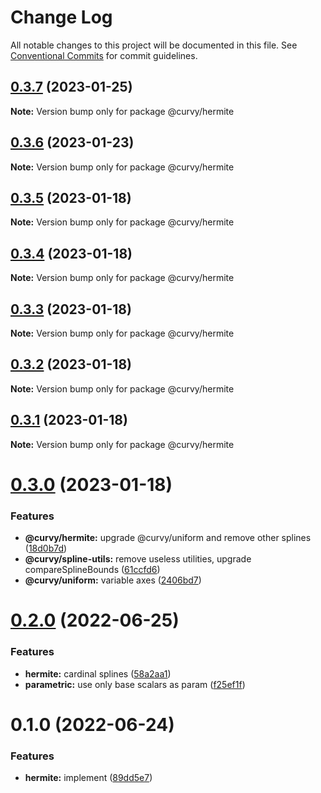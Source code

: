# Change Log

All notable changes to this project will be documented in this file.
See [Conventional Commits](https://conventionalcommits.org) for commit guidelines.

## [0.3.7](https://github.com/tkofh/curvy/compare/@curvy/hermite@0.3.6...@curvy/hermite@0.3.7) (2023-01-25)

**Note:** Version bump only for package @curvy/hermite

## [0.3.6](https://github.com/tkofh/curvy/compare/@curvy/hermite@0.3.5...@curvy/hermite@0.3.6) (2023-01-23)

**Note:** Version bump only for package @curvy/hermite

## [0.3.5](https://github.com/tkofh/curvy/compare/@curvy/hermite@0.3.4...@curvy/hermite@0.3.5) (2023-01-18)

**Note:** Version bump only for package @curvy/hermite

## [0.3.4](https://github.com/tkofh/curvy/compare/@curvy/hermite@0.3.3...@curvy/hermite@0.3.4) (2023-01-18)

**Note:** Version bump only for package @curvy/hermite

## [0.3.3](https://github.com/tkofh/curvy/compare/@curvy/hermite@0.3.2...@curvy/hermite@0.3.3) (2023-01-18)

**Note:** Version bump only for package @curvy/hermite

## [0.3.2](https://github.com/tkofh/curvy/compare/@curvy/hermite@0.3.1...@curvy/hermite@0.3.2) (2023-01-18)

**Note:** Version bump only for package @curvy/hermite

## [0.3.1](https://github.com/tkofh/curvy/compare/@curvy/hermite@0.3.0...@curvy/hermite@0.3.1) (2023-01-18)

**Note:** Version bump only for package @curvy/hermite

# [0.3.0](https://github.com/tkofh/curvy/compare/@curvy/hermite@0.2.0...@curvy/hermite@0.3.0) (2023-01-18)

### Features

- **@curvy/hermite:** upgrade @curvy/uniform and remove other splines ([18d0b7d](https://github.com/tkofh/curvy/commit/18d0b7d43e866993c7fb5877f0736edaf7c84d41))
- **@curvy/spline-utils:** remove useless utilities, upgrade compareSplineBounds ([61ccfd6](https://github.com/tkofh/curvy/commit/61ccfd6f143ca3de1f6aa4c09c15256427dab257))
- **@curvy/uniform:** variable axes ([2406bd7](https://github.com/tkofh/curvy/commit/2406bd7176bf393b8f8bd04a7f14ca5c2a7f42eb))

# [0.2.0](https://github.com/tkofh/curvy/compare/@curvy/hermite@0.1.0...@curvy/hermite@0.2.0) (2022-06-25)

### Features

- **hermite:** cardinal splines ([58a2aa1](https://github.com/tkofh/curvy/commit/58a2aa19a1b10d5dc4a71347c4f78f97fdaa9858))
- **parametric:** use only base scalars as param ([f25ef1f](https://github.com/tkofh/curvy/commit/f25ef1f1015b3f327c41274efc4b65b93e1caf21))

# 0.1.0 (2022-06-24)

### Features

- **hermite:** implement ([89dd5e7](https://github.com/tkofh/curvy/commit/89dd5e763dbfd61a3063e944188b572fe8607083))
